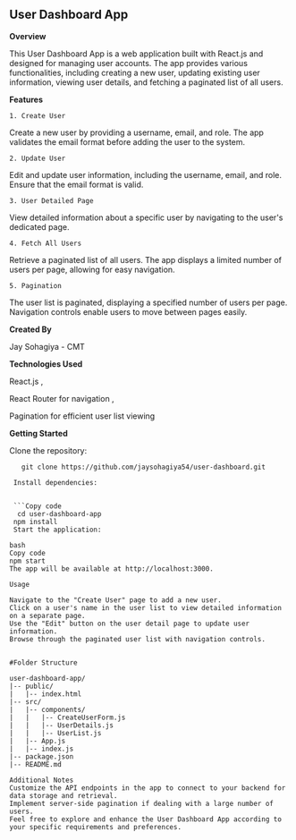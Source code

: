 ## User Dashboard App

**Overview**

This User Dashboard App is a web application built with React.js and designed for managing user accounts. The app provides various functionalities, including creating a new user, updating existing user information, viewing user details, and fetching a paginated list of all users.

**Features**

    1. Create User
Create a new user by providing a username, email, and role. The app validates the email format before adding the user to the system.

    2. Update User
Edit and update user information, including the username, email, and role. Ensure that the email format is valid.

    3. User Detailed Page
View detailed information about a specific user by navigating to the user's dedicated page.

    4. Fetch All Users
Retrieve a paginated list of all users. The app displays a limited number of users per page, allowing for easy navigation.

    5. Pagination
The user list is paginated, displaying a specified number of users per page. Navigation controls enable users to move between pages easily.

**Created By**


 Jay Sohagiya - CMT

**Technologies Used**

React.js ,

React Router for navigation ,

Pagination for efficient user list viewing

**Getting Started**

  Clone the repository:

 ```Copy code
    git clone https://github.com/jaysohagiya54/user-dashboard.git
    
  Install dependencies:


  ```Copy code
   cd user-dashboard-app
  npm install
  Start the application:

bash
Copy code
npm start
The app will be available at http://localhost:3000.

Usage

Navigate to the "Create User" page to add a new user.
Click on a user's name in the user list to view detailed information on a separate page.
Use the "Edit" button on the user detail page to update user information.
Browse through the paginated user list with navigation controls.


#Folder Structure

user-dashboard-app/
|-- public/
|   |-- index.html
|-- src/
|   |-- components/
|   |   |-- CreateUserForm.js
|   |   |-- UserDetails.js
|   |   |-- UserList.js
|   |-- App.js
|   |-- index.js
|-- package.json
|-- README.md

Additional Notes
Customize the API endpoints in the app to connect to your backend for data storage and retrieval.
Implement server-side pagination if dealing with a large number of users.
Feel free to explore and enhance the User Dashboard App according to your specific requirements and preferences.






